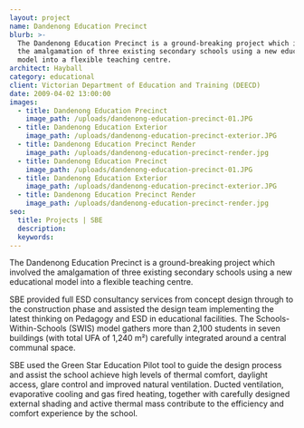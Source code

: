 ```yaml
---
layout: project
name: Dandenong Education Precinct
blurb: >-
  The Dandenong Education Precinct is a ground-breaking project which involved
  the amalgamation of three existing secondary schools using a new educational
  model into a flexible teaching centre.
architect: Hayball
category: educational
client: Victorian Department of Education and Training (DEECD)
date: 2009-04-02 13:00:00
images:
  - title: Dandenong Education Precinct
    image_path: /uploads/dandenong-education-precinct-01.JPG
  - title: Dandenong Education Exterior
    image_path: /uploads/dandenong-education-precinct-exterior.JPG
  - title: Dandenong Education Precinct Render
    image_path: /uploads/dandenong-education-precinct-render.jpg
  - title: Dandenong Education Precinct
    image_path: /uploads/dandenong-education-precinct-01.JPG
  - title: Dandenong Education Exterior
    image_path: /uploads/dandenong-education-precinct-exterior.JPG
  - title: Dandenong Education Precinct Render
    image_path: /uploads/dandenong-education-precinct-render.jpg
seo:
  title: Projects | SBE
  description:
  keywords:
---
```



The Dandenong Education Precinct is a ground-breaking project which involved the amalgamation of three existing secondary schools using a new educational model into a flexible teaching centre.

SBE provided full ESD consultancy services from concept design through to the construction phase and assisted the design team implementing the latest thinking on Pedagogy and ESD in educational facilities. The Schools-Within-Schools (SWIS) model gathers more than 2,100 students in seven buildings (with total UFA of 1,240 m&sup2;) carefully integrated around a central communal space.

SBE used the Green Star Education Pilot tool to guide the design process and assist the school achieve high levels of thermal comfort, daylight access, glare control and improved natural ventilation. Ducted ventilation, evaporative cooling and gas fired heating, together with carefully designed external shading and active thermal mass contribute to the efficiency and comfort experience by the school.